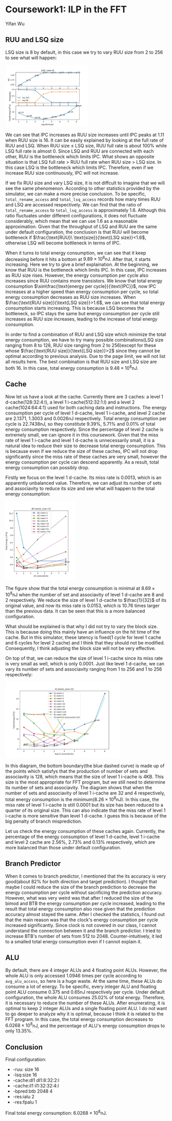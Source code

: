 # Coursework1: ILP in the FFT

Yifan Wu

## RUU and LSQ size

LSQ size is $8$ by default, in this case we try to vary RUU size from $2$ to $256$ to see what will happen:

<img src="lsq_8.png" style="zoom:40%;" />

We can see that IPC increases as RUU size increases until IPC peaks at $1.11$ when RUU size is $16$. It can be easily explained by looking at the full rate of RUU and LSQ. When RUU size $\leq$ LSQ size, RUU full rate is about 100% while LSQ full rate is almost 0. Since LSQ and RUU are connected with each other, RUU is the bottleneck which limits IPC. What shows an opposite situation is that LSQ full rate $>$ RUU full rate when RUU size $>$ LSQ size. In this case LSQ is the bottleneck which limits IPC. Therefore, even if we increase RUU size continuously, IPC will not increase.

If we fix RUU size and vary LSQ size, it is not diffcult to imagine that we will see the same phenomenon. According to other statistics provided by the simulator, we can make a more precise conclusion. To be specific, `total_rename_access` and `total_lsq_access` records how many times RUU and LSQ are accessed respectively. We can find that the ratio of `total_rename_access` to `total_lsq_access` is approximately $1.6$. Although this ratio fluctuates under different configurations, it does not fluctuate considerably, which mean that we can use $1.6$ as a reasonable approximation. Given that the throughput of LSQ and RUU are the same under default configuration, the conclusion is that RUU will become bottleneck if $\frac{\text{RUU}\ \text{size}}{\text{LSQ size}}<1.6$, otherwise LSQ will become bottleneck in terms of IPC. 

When it turns to total energy consumption, we can see that it keep decreasing before it hits a bottom at $9.89\times10^{8}\text{nJ}$. After that, it starts increasing. Here we try to give a brief explaination. At the beginning, we know that RUU is the bottleneck which limits IPC. In this case, IPC increases as RUU size rises. However, the energy consumption per cycle also increases since RUU contains more transistors. We know that total energy consumption $\sim\frac{\text{energy per cycle}}{\text{IPC}}$, now IPC increases at a higher speed than energy consumption per cycle, so total energy consumption decreases as RUU size increases. When $\frac{\text{RUU size}}{\text{LSQ size}}>1.6$, we can see that total energy consumption starts increasing. This is because LSQ becomes the bottleneck, so IPC stays the same but energy consumption per cycle still increases as RUU size increases, leading to the increase of total energy consumption.

In order to find a combination of RUU and LSQ size which minimize the total energy consumption, we have to try many possible combinations(LSQ size ranging from 8 to 128, RUU size ranging from 2 to 256)except for these whose $\frac{\text{RUU size}}{\text{LSQ size}}>2$ since they cannot be optimal according to previous analysis. Due to the page limit, we will not list all results here. The best combination is that RUU size and LSQ size are both $16$. In this case, total energy consumption is $9.48\times{10^8}\text{nJ}$.

## Cache

Now let us have a look at the cache. Currently there are 3 caches: a level 1 d-cache(128:32:4:l), a level 1 i-cache(512:32:1:l) and a level 2 cache(1024:64:4:1) used for both caching data and instructions. The energy consumption per cycle of level 1 d-cache, level 1 i-cache, and level 2 cache are 2.1371, 1.3003 and 0.0026nJ respectively. Total energy consumption per cycle is 22.7438nJ, so they constitute 9.39%, 5.71% and 0.01% of total energy consumption respectively. Since the percentage of level 2 cache is extremely small, we can ignore it in this coursework. Given that the miss rate of level 1 i-cache and level 1 d-cache is unnecessarily small, it is a natural idea to reduce their size to decrease total energy consumption. This is because even if we reduce the size of these caches, IPC will not drop significantly since the miss rate of these caches are very small, however the energy consumption per cycle can descend apparently. As a result, total energy consumption can possibly drop.

Firstly we focus on the level 1 d-cache. Its miss rate is 0.0013, which is an apparently unbalanced value. Therefore, we can adjust its number of sets and associavity to reduce its size and see what will happen to the total energy consumption:

<img src="dl1.png" style="zoom:40%;" />

The figure show that the total energy consumption is minimal at $8.69\times10^8\text{nJ}$ when the number of set and associavity of level 1 d-cache are 8 and 2 respectively. We reduce the size of level 1 d-cache to $\frac{1}{32}$ of its original value, and now its miss rate is 0.0153, which is 10.76 times larger than the previous data. It can be seen that this is a more balanced configuration.

What should be explained is that why I did not try to vary the block size. This is because doing this mainly have an influence on the hit time of the cache. But in this simulator, these latency is fixed(1 cycle for level 1 cache and 6 cycles for level 2 cache) and I think that they should not be modified. Consequently, I think adjusting the block size will not be very effective.

On top of that, we can reduce the size of level 1 i-cache since its miss rate is very small as well, which is only 0.0001. Just like level 1 d-cache, we can vary its number of sets and associavity ranging from 1 to 256 and 1 to 256 respectively:

<img src="il1.png" style="zoom:40%;" />

In this diagram, the bottom boundary(the blue dashed curve) is made up of the points which satisfys that the production of number of sets and associavity is 128, which means that the size of level 1 i-cache is 4KB. This size is the most appropriate for FFT program, but we still need to determine its number of sets and associavity. The diagram shows that when the number of sets and associavity of level 1 i-cache are 32 and 4 respectively, total energy consumption is the minimum($8.26\times{10^8}$nJ). In this case, the miss rate of level 1 i-cache is still 0.0001 but its size has been reduced to a quarter of its original size. This can also indicate that the miss rate of level 1 i-cache is more sensitive than level 1 d-cache. I guess this is because of the big penalty of branch misprediction.

Let us check the energy consumption of these caches again. Currently, the percentage of the energy consumption of level 1 d-cache, level 1 i-cache and level 2 cache are 2.56%, 2.73% and 0.13% respectively, which are more balanced than those under default configuration.

## Branch Predictor

When it comes to branch predictor, I mentioned that the its accuracy is very good(about 82% for both direction and target prediction). I thought that maybe I could reduce the size of the branch prediction to decrease the energy consumption per cycle without sacrificing the prediction accuracy. However, what was very weird was that after I reduced the size of the bimod and BTB the energy consumption per cycle increased, leading to the result that total energy consumption also rose given that the prediction accuracy almost stayed the same. After I checked the statistics, I found out that the main reason was that the clock's energy consumption per cycle increased significantly. Since clock is not covered in our class, I cannot understand the connection between it and the branch predictior. I tried to increase BTB's  number of sets from 512 to 2048. Counter-intuitively, it led to a smalled total energy consumption even if I cannot explain it.

## ALU

By default, there are 4 integer ALUs and 4 floating point ALUs. However, the whole ALU is only accessed $1.0946$ times per cycle according to `avg_alu_access`, so here is a huge waste. At the same time, these ALUs do consume a lot of energy. To be specific, every integer ALU and floating point ALU consume 0.375 and 0.65nJ respectively per cycle. Under default configuration, the whole ALU consumes 25.02% of total energy. Therefore, it is necessary to reduce the number of these ALUs. After enumerating, it is optimal to keep 2 integer ALUs and a single floating point ALU. I do not want to go deeper to analyze why it is optimal, because I think it is related to the FFT program. In this case, the total energy consumption decreases to $6.0268\times{10^8}$nJ, and the percentage of ALU's energy consumption drops to only 13.35%.

## Conclusion

Final configuration:

* -ruu: size 16
* -lsq:size 16
* -cache:dl1 dl1:8:32:2:l
* -cache:il1 il1:32:32:4:l
* -bpred:btb 2048 4
* -res:ialu 2
* -res:fpalu 1

Final total energy consumption: $6.0268\times{10^8}$nJ.



